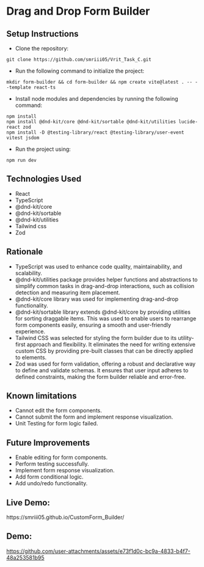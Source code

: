 
<h1>Drag and Drop Form Builder</h1>

<h2>Setup Instructions</h2>

- Clone the repository:
```
git clone https://github.com/smriii05/Vrit_Task_C.git
```
- Run the following command to initialize the project:
```
mkdir form-builder && cd form-builder && npm create vite@latest . -- --template react-ts
```
- Install node modules and dependencies by running the following command:
```
npm install
npm install @dnd-kit/core @dnd-kit/sortable @dnd-kit/utilities lucide-react zod
npm install -D @testing-library/react @testing-library/user-event vitest jsdom
```
- Run the project using:

```
npm run dev
```

<h2>Technologies Used</h2>

- React
- TypeScript
- @dnd-kit/core
- @dnd-kit/sortable
- @dnd-kit/utilities
- Tailwind css
- Zod

<h2>Rationale</h2>

- TypeScript was used to enhance code quality, maintainability, and scalability.
- @dnd-kit/utilities package provides helper functions and abstractions to simplify common tasks in drag-and-drop interactions, such as collision detection and measuring item placement. 
- @dnd-kit/core library was used for implementing drag-and-drop functionality.
- @dnd-kit/sortable library extends @dnd-kit/core by providing utilities for sorting draggable items. This was used to enable users to rearrange form components easily, ensuring a smooth and user-friendly experience.
- Tailwind CSS was selected for styling the form builder due to its utility-first approach and flexibility. It eliminates the need for writing extensive custom CSS by providing pre-built classes that can be directly applied to elements. 
- Zod was used for form validation, offering a robust and declarative way to define and validate schemas. It ensures that user input adheres to defined constraints, making the form builder reliable and error-free.

<h2>Known limitations</h2>

- Cannot edit the form components.
- Cannot submit the form and implement response visualization.
- Unit Testing for form logic failed.

<h2>Future Improvements</h2>

- Enable editing for form components.
- Perform testing successfully.
- Implement form response visualization.
- Add form conditional logic.
- Add undo/redo functionality.

<h2>Live Demo: </h2>
https://smriii05.github.io/CustomForm_Builder/

<h2>Demo:</h2>

https://github.com/user-attachments/assets/e73f1d0c-bc9a-4833-b4f7-48a253581b95



